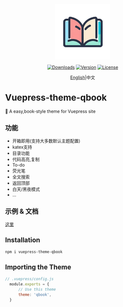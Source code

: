 <p align="center">
    <img width="180" src="./assets/icon.png" alt="logo">
</p>
<p align="center">
<a href="#"><img src="https://img.shields.io/npm/dt/vuepress-theme-qbook.svg" alt="Downloads"></a>
  <a href="https://www.npmjs.com/package/vuepress-theme-qbook"><img src="https://img.shields.io/npm/v/vuepress-theme-qbook.svg" alt="Version"></a>
  <a href="https://github.com/vuejs/vuepress-theme-qbook/blob/master/LICENSE"><img src="https://img.shields.io/npm/l/vuepress-theme-qbook.svg" alt="License"></a>
</p>

<div align="center">
  <a href="https://github.com/open17/vuepress-theme-qbook/blob/master/README.md"><span>English</span></a>|中文
</div>

# Vuepress-theme-qbook
🍉 A easy,book-style theme for Vuepress site 

## 功能
- 开箱即用(支持大多数默认主题配置)
- katex支持
- 目录功能
- 代码高亮,复制
- To-do
- 荧光笔
- 全文搜索
- 返回顶部
- 白天/黑夜模式
- ...


## 示例 & 文档
[这里](https://open17.github.io/vuepress-theme-qbook/)

## Installation
```
npm i vuepress-theme-qbook
```
## Importing the Theme
```js
// .vuepress/config.js
  module.exports = {
      // Use this theme
      theme: 'qbook',
  }
```

